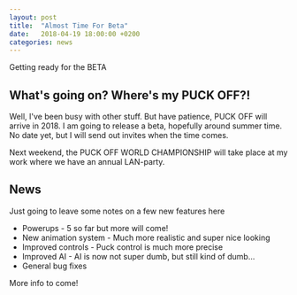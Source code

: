 ```yaml
---
layout: post
title:  "Almost Time For Beta"
date:   2018-04-19 18:00:00 +0200
categories: news
---
```


<p>Getting ready for the BETA</p>

## What's going on? Where's my <span class="puckoff">PUCK OFF</span>?!

Well, I've been busy with other stuff. But have patience, <span class="puckoff">PUCK OFF</span> will arrive in 2018.
I am going to release a beta, hopefully around summer time. No date yet, but I will send out invites when the time comes.

Next weekend, the <span class="puckoff">PUCK OFF</span> WORLD CHAMPIONSHIP will take place at my work where we have an annual LAN-party.

## News

Just going to leave some notes on a few new features here

* Powerups - 5 so far but more will come!
* New animation system - Much more realistic and super nice looking
* Improved controls - Puck control is much more precise
* Improved AI - AI is now not super dumb, but still kind of dumb...
* General bug fixes

More info to come!

